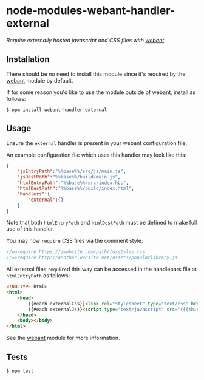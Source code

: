 # node-modules-webant-handler-external

_Require externally hosted javascript and CSS files with [webant](https://github.com/theakman2/node-modules-webant)_

## Installation

There should be no need to install this module since it\'s required by the [webant](https://github.com/theakman2/node-modules-webant) module by default.

If for some reason you\'d like to use the module outside of webant, install as follows:

    $ npm install webant-handler-external

## Usage

Ensure the `external` handler is present in your webant configuration file.

An example configuration file which uses this handler may look like this:

````json
{
    "jsEntryPath":"%%base%%/src/js/main.js",
    "jsDestPath":"%%base%%/build/main.js",
    "htmlEntryPath":"%%base%%/src/index.hbs",
    "htmlDestPath":"%%base%%/build/index.html",
    "handlers":{
        "external":{}
    }
}
````

Note that both `htmlEntryPath` and `htmlDestPath` must be defined to make full use of this handler.

You may now `require` CSS files via the comment style:

````javascript
//=>require https://awebsite.com/path/to/styles.css
//=>require http://another.website.net/assets/popularlibrary.js
````

All external files `require`d this way can be accessed in the handlebars file at `htmlEntryPath` as follows:

```html
<!DOCTYPE html>
<html>
    <head>
        {{#each externalCss}}<link rel="stylesheet" type="text/css" href="{{{this}}}" />{{/each}}
        {{#each externalJs}}<script type="text/javascript" src="{{{this}}}"></script>{{/each}}
    </head>
    <body></body>
</html>
```

See the [webant](https://github.com/theakman2/node-modules-webant) module for more information.

## Tests

    $ npm test